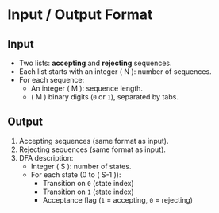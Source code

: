 # Input / Output Format

## Input

- Two lists: **accepting** and **rejecting** sequences.
- Each list starts with an integer \( N \): number of sequences.
- For each sequence:
  - An integer \( M \): sequence length.
  - \( M \) binary digits (`0` or `1`), separated by tabs.

## Output

1. Accepting sequences (same format as input).
2. Rejecting sequences (same format as input).
3. DFA description:
   - Integer \( S \): number of states.
   - For each state (0 to \( S-1 \)):
     - Transition on `0` (state index)
     - Transition on `1` (state index)
     - Acceptance flag (`1` = accepting, `0` = rejecting)
